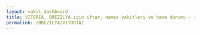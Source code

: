 ```yaml
---
layout: vakit_dashboard
title: VITORIA, BREZILYA için iftar, namaz vakitleri ve hava durumu - ilçe/eyalet seç
permalink: /BREZILYA/VITORIA/
---
```


<script type="text/javascript">
  var GLOBAL_COUNTRY = 'BREZILYA';
  var GLOBAL_CITY = 'VITORIA';
  var GLOBAL_STATE = '';
  var lat = 72;
  var lon = 21;
</script>
